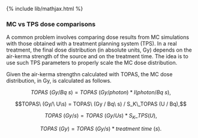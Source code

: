 {% include lib/mathjax.html %}
### MC vs TPS dose comparisons

A common problem involves comparing dose results from MC simulations with those obtained with a treatment planning system (TPS). In a real treatment, the final dose distribution (in absolute units, Gy) depends on the air-kerma strength of the source and on the treatment time. The idea is to use such TPS parameters to properly scale the MC dose distribution.

Given the air-kerma strengthn calculated with TOPAS, the MC dose distribution, in Gy, is calculated as follows.

$$
TOPAS\ (Gy/Bq\ s) = TOPAS\ (Gy/photon) * I (photon/Bq\ s),
$$

$$TOPAS\ (Gy/\ U\s) =  TOPAS\ (Gy / Bq\ s) / S_K\_TOPAS (U / Bq),$$

$$TOPAS\ (Gy/s) = TOPAS\ (Gy/ U s) * S_K\_TPS (U),$$

$$TOPAS\ (Gy) = TOPAS\ (Gy/s) * treatment\ time\ (s).$$
